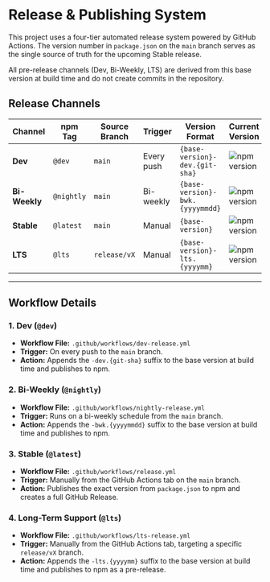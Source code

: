 # Release & Publishing System

This project uses a four-tier automated release system powered by GitHub Actions. The version number in `package.json` on the `main` branch serves as the single source of truth for the upcoming Stable release.

All pre-release channels (Dev, Bi-Weekly, LTS) are derived from this base version at build time and do not create commits in the repository.

## Release Channels

| Channel | npm Tag | Source Branch | Trigger | Version Format | Current Version |
|---|---|---|---|---|---|
| **Dev** | `@dev` | `main` | Every push | `{base-version}-dev.{git-sha}` | ![npm version](https://img.shields.io/npm/v/@clockworksproduction-studio/cwp-open-terminal-emulator/dev.svg) |
| **Bi-Weekly** | `@nightly`| `main` | Bi-weekly | `{base-version}-bwk.{yyyymmdd}` | ![npm version](https://img.shields.io/npm/v/@clockworksproduction-studio/cwp-open-terminal-emulator/nightly.svg) |
| **Stable** | `@latest` | `main` | Manual | `{base-version}` | ![npm version](https://img.shields.io/npm/v/@clockworksproduction-studio/cwp-open-terminal-emulator/latest.svg) |
| **LTS** | `@lts` | `release/vX`| Manual | `{base-version}-lts.{yyyymm}` | ![npm version](https://img.shields.io/npm/v/@clockworksproduction-studio/cwp-open-terminal-emulator/lts.svg) |

---

## Workflow Details

### 1. Dev (`@dev`)
- **Workflow File:** `.github/workflows/dev-release.yml`
- **Trigger:** On every push to the `main` branch.
- **Action:** Appends the `-dev.{git-sha}` suffix to the base version at build time and publishes to npm.

### 2. Bi-Weekly (`@nightly`)
- **Workflow File:** `.github/workflows/nightly-release.yml`
- **Trigger:** Runs on a bi-weekly schedule from the `main` branch.
- **Action:** Appends the `-bwk.{yyyymmdd}` suffix to the base version at build time and publishes to npm.

### 3. Stable (`@latest`)
- **Workflow File:** `.github/workflows/release.yml`
- **Trigger:** Manually from the GitHub Actions tab on the `main` branch.
- **Action:** Publishes the exact version from `package.json` to npm and creates a full GitHub Release.

### 4. Long-Term Support (`@lts`)
- **Workflow File:** `.github/workflows/lts-release.yml`
- **Trigger:** Manually from the GitHub Actions tab, targeting a specific `release/vX` branch.
- **Action:** Appends the `-lts.{yyyymm}` suffix to the base version at build time and publishes to npm as a pre-release.
